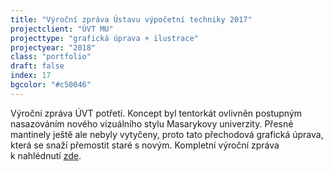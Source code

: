 ```yaml
---
title: "Výroční zpráva Ústavu výpočetní techniky 2017"
projectclient: "ÚVT MU"
projecttype: "grafická úprava + ilustrace"
projectyear: "2018"
class: "portfolio"
draft: false
index: 17
bgcolor: "#c50046"
---
```



Výroční zpráva ÚVT potřetí. Koncept byl tentorkát ovlivněn postupným nasazováním nového vizuálního stylu Masarykovy univerzity. Přesné mantinely ještě ale nebyly vytyčeny, proto tato přechodová grafická úprava, která se snaží přemostit staré s&nbsp;novým. Kompletní výroční zpráva k&nbsp;nahlédnutí [zde](https://www.ics.muni.cz/media/3119306/uvt_vyrocni_zprava_2017.pdf).